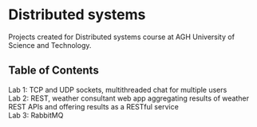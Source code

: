 # Distributed systems
Projects created for Distributed systems course at AGH University of Science and Technology.

## Table of Contents

Lab 1: TCP and UDP sockets, multithreaded chat for multiple users  
Lab 2: REST, weather consultant web app aggregating results of weather REST APIs and offering results as a RESTful service  
Lab 3: RabbitMQ

